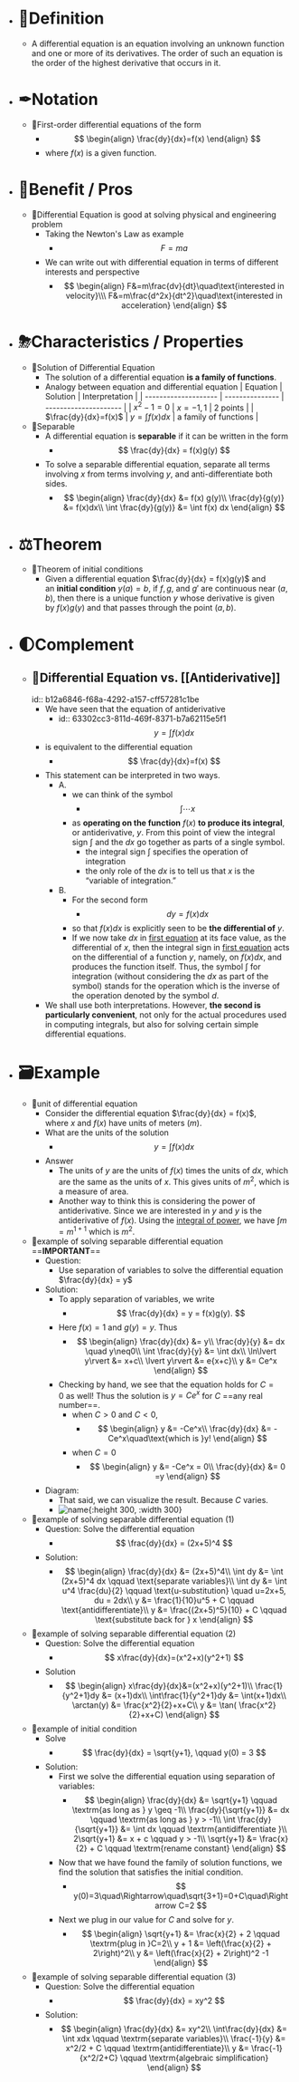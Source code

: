 - # 📝Definition
	- A differential equation is an equation involving an unknown function and one or more of its derivatives. The order of such an equation is the order of the highest derivative that occurs in it.
- # ✒Notation
	- 📌First-order differential equations of the form
		- $$
		  \begin{align}
		  \frac{dy}{dx}=f(x)
		  \end{align}
		  $$
		- where $f(x)$ is a given function.
- # 🚀Benefit / Pros
	- 📌Differential Equation is good at solving physical and engineering problem
		- Taking the Newton's Law as example
			- $$
			  F=ma
			  $$
		- We can write out with differential equation in terms of different interests and perspective
			- $$
			  \begin{align}
			  F&=m\frac{dv}{dt}\quad\text{interested in velocity}\\\
			  F&=m\frac{d^2x}{dt^2}\quad\text{interested in acceleration}
			  \end{align}
			  $$
- # ⛈Characteristics / Properties
	- 📌Solution of Differential Equation
		- The solution of a differential equation **is a family of functions**.
		- Analogy between equation and differential equation
		  | Equation             | Solution        | Interpretation        |
		  | -------------------- | --------------- | --------------------- |
		  | $x^2-1=0$            | $x=-1,1$        | 2 points              |
		  | $\frac{dy}{dx}=f(x)$ | $y=\int f(x)dx$ | a family of functions |
	- 📌Separable
		- A differential equation is **separable** if it can be written in the form
			- $$
			  \frac{dy}{dx} = f(x)g(y)
			  $$
		- To solve a separable differential equation, separate all terms involving $x$ from terms involving $y$, and anti-differentiate both sides.
			- $$
			  \begin{align}
			  \frac{dy}{dx} &= f(x) g(y)\\
			  \frac{dy}{g(y)} &= f(x)dx\\
			  \int \frac{dy}{g(y)} &= \int f(x) dx
			  \end{align}
			  $$
- # ⚖Theorem
	- 📌Theorem of initial conditions
		- Given a differential equation $\frac{dy}{dx} = f(x)g(y)$ and an **initial condition** $y(a)=b$, if $f, g$, and $g'$ are continuous near $(a,b)$, then there is a unique function $y$ whose derivative is given by $f(x)g(y)$ and that passes through the point $(a,b)$.
- # 🌓Complement
	- ## 📌Differential Equation vs. [[Antiderivative]]
	  id:: b12a6846-f68a-4292-a157-cff57281c1be
		- We have seen that the equation of antiderivative
			- id:: 63302cc3-811d-469f-8371-b7a62115e5f1
			  $$
			  y=\int f(x)dx
			  $$
		- is equivalent to the differential equation
			- $$
			  \frac{dy}{dx}=f(x)
			  $$
		- This statement can be interpreted in two ways.
			- A.
				- we can think of the symbol
					- $$
					  \int\cdots x
					  $$
				- as **operating on the function** $f(x)$ **to produce its integral**, or antiderivative, $y$. From this point of view the integral sign $\int$ and the $dx$ go together as parts of a single symbol.
					- the integral sign $\int$ specifies the operation of integration
					- the only role of the $dx$ is to tell us that $x$ is the “variable of integration.”
			- B.
				- For the second form
					- $$
					  dy=f(x)dx
					  $$
				- so that $f(x)dx$ is explicitly seen to be **the differential of** $y$.
				- If we now take $dx$ in [first equation](((63302cc3-811d-469f-8371-b7a62115e5f1))) at its face value, as the differential of $x$, then the integral sign in [first equation](((63302cc3-811d-469f-8371-b7a62115e5f1))) acts on the differential of a function $y$, namely, on $f(x)dx$, and produces the function itself. Thus, the symbol $\int$ for integration (without considering the $dx$ as part of the symbol) stands for the operation which is the inverse of the operation denoted by the symbol $d$.
		- We shall use both interpretations. However, **the second is particularly convenient**, not only for the actual procedures used in computing integrals, but also for solving certain simple differential equations.
- # 🗃Example
	- 📌unit of differential equation
		- Consider the differential equation $\frac{dy}{dx} = f(x)$, where $x$ and $f(x)$ have units of meters ($m$).
		- What are the units of the solution
			- $$
			  y = \int f(x) dx
			  $$
		- Answer
			- The units of $y$ are the units of $f(x)$ times the units of $dx$, which are the same as the units of $x$. This gives units of $m^2$, which is a measure of area.
			- Another way to think this is considering the power of antiderivative. Since we are interested in $y$ and $y$ is the antiderivative of $f(x)$. Using the [integral of power](((632f15f1-5c04-48e6-8440-1fed32f2fda3))), we have $\int m=m^{1+1}$ which is $m^2$.
	- 📌example of solving separable differential equation ==**IMPORTANT**==
		- Question:
			- Use separation of variables to solve the differential equation $\frac{dy}{dx} = y$
		- Solution:
			- To apply separation of variables, we write
				- $$
				  \frac{dy}{dx} = y = f(x)g(y).
				  $$
			- Here $f(x)=1$ and $g(y)=y$. Thus
				- $$
				  \begin{align}
				  \frac{dy}{dx} &= y\\
				  \frac{dy}{y} &= dx \quad y\neq0\\
				  \int \frac{dy}{y} &= \int dx\\
				  \ln\lvert y\rvert &= x+c\\
				  \lvert y\rvert &= e{x+c}\\
				  y &= Ce^x
				  \end{align}
				  $$
			- Checking by hand, we see that the equation holds for $C=0$ as well! Thus the solution is $y=Ce^x$ for $C$ ==any real number==.
				- when $C>0$ and $C<0$,
					- $$
					  \begin{align}
					  y &= -Ce^x\\
					  \frac{dy}{dx} &= -Ce^x\quad\text{which is }y!
					  \end{align}
					  $$
				- when $C=0$
					- $$
					  \begin{align}
					  y &= -Ce^x = 0\\
					  \frac{dy}{dx} &= 0 =y
					  \end{align}
					  $$
		- Diagram:
			- That said, we can visualize the result. Because $C$ varies.
			- ![name](../assets/y_cex.svg){:height 300, :width 300}
	- 📌example of solving separable differential equation (1)
		- Question: Solve the differential equation
			- $$
			  \frac{dy}{dx} = (2x+5)^4
			  $$
		- Solution:
			- $$
			  \begin{align}
			  \frac{dy}{dx} &= (2x+5)^4\\
			  \int dy &= \int (2x+5)^4 dx \qquad \text{separate variables}\\
			  \int dy &= \int u^4 \frac{du}{2} \qquad \text{u-substitution} \quad u=2x+5, du = 2dx\\
			  y &= \frac{1}{10}u^5 + C \qquad \text{antidifferentiate}\\
			  y &= \frac{(2x+5)^5}{10} + C \qquad \text{substitute back for } x
			  \end{align}
			  $$
	- 📌example of solving separable differential equation (2)
		- Question: Solve the differential equation
			- $$
			  x\frac{dy}{dx}=(x^2+x)(y^2+1)
			  $$
		- Solution
			- $$
			  \begin{align}
			  x\frac{dy}{dx}&=(x^2+x)(y^2+1)\\
			  \frac{1}{y^2+1}dy &= (x+1)dx\\
			  \int\frac{1}{y^2+1}dy &= \int(x+1)dx\\
			  \arctan(y) &= \frac{x^2}{2}+x+C\\
			  y &= \tan( \frac{x^2}{2}+x+C)
			  \end{align}
			  $$
	- 📌example of initial condition
		- Solve
			- $$
			  \frac{dy}{dx} = \sqrt{y+1}, \qquad y(0) = 3
			  $$
		- Solution:
			- First we solve the differential equation using separation of variables:
				- $$
				  \begin{align}
				  \frac{dy}{dx} &= \sqrt{y+1} \qquad \textrm{as long as } y \geq -1\\
				  \frac{dy}{\sqrt{y+1}} &= dx \qquad \textrm{as long as } y > -1\\
				  \int \frac{dy}{\sqrt{y+1}} &= \int dx \qquad \textrm{antidifferentiate }\\
				  2\sqrt{y+1} &= x + c \qquad y > -1\\
				  \sqrt{y+1} &= \frac{x}{2} + C \qquad \textrm{rename constant}
				  \end{align}
				  $$
			- Now that we have found the family of solution functions, we find the solution that satisfies the initial condition.
				- $$
				  y(0)=3\quad\Rightarrow\quad\sqrt{3+1}=0+C\quad\Rightarrow C=2
				  $$
			- Next we plug in our value for $C$ and solve for $y$.
				- $$
				  \begin{align}
				  \sqrt{y+1} &= \frac{x}{2} + 2 \qquad \textrm{plug in }C=2\\
				  y + 1 &= \left(\frac{x}{2} + 2\right)^2\\
				  y &= \left(\frac{x}{2} + 2\right)^2 -1
				  \end{align}
				  $$
	- 📌example of solving separable differential equation (3)
		- Question: Solve the differential equation
			- $$
			  \frac{dy}{dx} = xy^2
			  $$
		- Solution:
			- $$
			  \begin{align}
			  \frac{dy}{dx} &= xy^2\\
			  \int\frac{dy}{dx} &= \int xdx \qquad \textrm{separate variables}\\
			  \frac{-1}{y} &= x^2/2 + C \qquad \textrm{antidifferentiate}\\
			  y &= \frac{-1}{x^2/2+C} \qquad \textrm{algebraic simplification}
			  \end{align}
			  $$